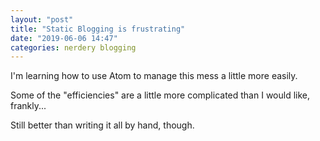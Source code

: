```yaml
---
layout: "post"
title: "Static Blogging is frustrating"
date: "2019-06-06 14:47"
categories: nerdery blogging
---
```

I'm learning how to use Atom to manage this mess a little more easily.


Some of the "efficiencies" are a little more complicated than I would like, frankly...


Still better than writing it all by hand, though.

